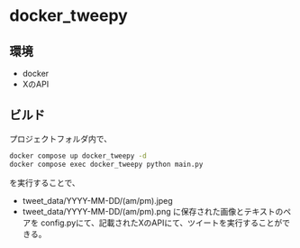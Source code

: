 # docker_tweepy

## 環境
- docker
- XのAPI

## ビルド
プロジェクトフォルダ内で、
``` bash
docker compose up docker_tweepy -d
docker compose exec docker_tweepy python main.py
```
を実行することで、
- tweet_data/YYYY-MM-DD/(am/pm).jpeg
- tweet_data/YYYY-MM-DD/(am/pm).png
に保存された画像とテキストのペアを
config.pyにて、記載されたXのAPIにて、ツイートを実行することができる。
